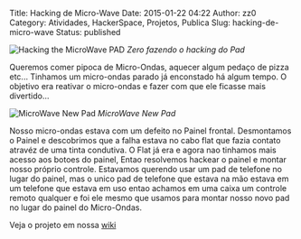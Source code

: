 Title: Hacking de Micro-Wave
Date: 2015-01-22 04:22
Author: zz0
Category: Atividades, HackerSpace, Projetos, Publica
Slug: hacking-de-micro-wave
Status: published

![Hacking the MicroWave PAD]({filename}/images/hacking_microwave-300x224.jpg)
*Zero fazendo o hacking do Pad*

Queremos comer pipoca de Micro-Ondas, aquecer algum pedaço de pizza
etc... Tinhamos um micro-ondas parado já enconstado há algum tempo. O
objetivo era reativar o micro-ondas e fazer com que ele ficasse mais
divertido…

![MicroWave New Pad]({filename}/images/IMG_1449-300x224.jpg)
*MicroWave New Pad*

Nosso micro-ondas estava com um defeito no Painel frontal. Desmontamos o
Painel e descobrimos que a falha estava no cabo flat que fazia contato
atravéz de uma tinta condutiva. O Flat já era e agora nao tinhamos mais
acesso aos botoes do painel, Entao resolvemos hackear o painel e montar
nosso próprio controle. Estavamos querendo usar um pad de telefone no
lugar do painel, mas o unico pad de telefone que estava na mão estava em
um telefone que estava em uso entao achamos em uma caixa um controle
remoto qualquer e foi ele mesmo que usamos para montar nosso novo pad no
lugar do painel do Micro-Ondas.

Veja o projeto em nossa [wiki](https://github.com/garagemhacker/wiki/)
